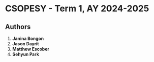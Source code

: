# CSOPESY - Term 1, AY 2024-2025

## Authors
1. **Janina Bongon**
2. **Jason Dayrit**
3. **Matthew Escober**
4. **Sehyun Park**

